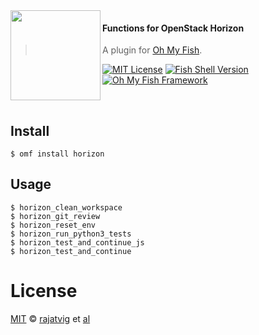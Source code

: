 <img src="https://cdn.rawgit.com/oh-my-fish/oh-my-fish/e4f1c2e0219a17e2c748b824004c8d0b38055c16/docs/logo.svg" align="left" width="144px" height="144px"/>

#### Functions for OpenStack Horizon
> A plugin for [Oh My Fish][omf-link].

[![MIT License](https://img.shields.io/badge/license-MIT-007EC7.svg?style=flat-square)](/LICENSE)
[![Fish Shell Version](https://img.shields.io/badge/fish-v2.2.0-007EC7.svg?style=flat-square)](http://fishshell.com)
[![Oh My Fish Framework](https://img.shields.io/badge/Oh%20My%20Fish-Framework-007EC7.svg?style=flat-square)](https://www.github.com/oh-my-fish/oh-my-fish)

<br/>

## Install

```fish
$ omf install horizon
```


## Usage

```fish
$ horizon_clean_workspace
$ horizon_git_review
$ horizon_reset_env
$ horizon_run_python3_tests
$ horizon_test_and_continue_js
$ horizon_test_and_continue
```

# License

[MIT][mit] © [rajatvig][author] et [al][contributors]


[mit]:            http://opensource.org/licenses/MIT
[author]:         http://github.com/rajatvig
[contributors]:   https://github.com/rajatvig/fish-horizon/graphs/contributors
[omf-link]:       https://www.github.com/oh-my-fish/oh-my-fish

[license-badge]:  https://img.shields.io/badge/license-MIT-007EC7.svg?style=flat-square
